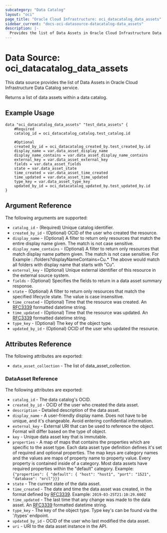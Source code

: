 ```yaml
---
subcategory: "Data Catalog"
layout: "oci"
page_title: "Oracle Cloud Infrastructure: oci_datacatalog_data_assets"
sidebar_current: "docs-oci-datasource-datacatalog-data_assets"
description: |-
  Provides the list of Data Assets in Oracle Cloud Infrastructure Data Catalog service
---
```


# Data Source: oci_datacatalog_data_assets
This data source provides the list of Data Assets in Oracle Cloud Infrastructure Data Catalog service.

Returns a list of data assets within a data catalog.

## Example Usage

```hcl
data "oci_datacatalog_data_assets" "test_data_assets" {
	#Required
	catalog_id = oci_datacatalog_catalog.test_catalog.id

	#Optional
	created_by_id = oci_datacatalog_created_by.test_created_by.id
	display_name = var.data_asset_display_name
	display_name_contains = var.data_asset_display_name_contains
	external_key = var.data_asset_external_key
	fields = var.data_asset_fields
	state = var.data_asset_state
	time_created = var.data_asset_time_created
	time_updated = var.data_asset_time_updated
	type_key = var.data_asset_type_key
	updated_by_id = oci_datacatalog_updated_by.test_updated_by.id
}
```

## Argument Reference

The following arguments are supported:

* `catalog_id` - (Required) Unique catalog identifier.
* `created_by_id` - (Optional) OCID of the user who created the resource.
* `display_name` - (Optional) A filter to return only resources that match the entire display name given. The match is not case sensitive.
* `display_name_contains` - (Optional) A filter to return only resources that match display name pattern given. The match is not case sensitive. For Example : /folders?displayNameContains=Cu.* The above would match all folders with display name that starts with "Cu". 
* `external_key` - (Optional) Unique external identifier of this resource in the external source system.
* `fields` - (Optional) Specifies the fields to return in a data asset summary response. 
* `state` - (Optional) A filter to return only resources that match the specified lifecycle state. The value is case insensitive.
* `time_created` - (Optional) Time that the resource was created. An [RFC3339](https://tools.ietf.org/html/rfc3339) formatted datetime string.
* `time_updated` - (Optional) Time that the resource was updated. An [RFC3339](https://tools.ietf.org/html/rfc3339) formatted datetime string.
* `type_key` - (Optional) The key of the object type.
* `updated_by_id` - (Optional) OCID of the user who updated the resource.


## Attributes Reference

The following attributes are exported:

* `data_asset_collection` - The list of data_asset_collection.

### DataAsset Reference

The following attributes are exported:

* `catalog_id` - The data catalog's OCID.
* `created_by_id` - OCID of the user who created the data asset.
* `description` - Detailed description of the data asset.
* `display_name` - A user-friendly display name. Does not have to be unique, and it's changeable. Avoid entering confidential information. 
* `external_key` - External URI that can be used to reference the object. Format will differ based on the type of object. 
* `key` - Unique data asset key that is immutable.
* `properties` - A map of maps that contains the properties which are specific to the asset type. Each data asset type definition defines it's set of required and optional properties. The map keys are category names and the values are maps of property name to property value. Every property is contained inside of a category. Most data assets have required properties within the "default" category. Example: `{"properties": { "default": { "host": "host1", "port": "1521", "database": "orcl"}}}` 
* `state` - The current state of the data asset.
* `time_created` - The date and time the data asset was created, in the format defined by [RFC3339](https://tools.ietf.org/html/rfc3339). Example: `2019-03-25T21:10:29.600Z` 
* `time_updated` - The last time that any change was made to the data asset. An [RFC3339](https://tools.ietf.org/html/rfc3339) formatted datetime string. 
* `type_key` - The key of the object type. Type key's can be found via the '/types' endpoint.
* `updated_by_id` - OCID of the user who last modified the data asset.
* `uri` - URI to the data asset instance in the API.

